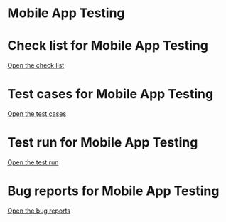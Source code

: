 # Mobile App Testing

# Check list for Mobile App Testing
[Open the check list](https://docs.google.com/spreadsheets/d/1pZzbHruOA7Wh_dp1I-piMY_zo83fBeke/edit?usp=sharing&ouid=103546442425628569603&rtpof=true&sd=true)

# Test cases for Mobile App Testing
[Open the test cases](https://github.com/Tokarevael/Mobile/blob/main/Test%20cases%20mobile.pdf)

# Test run for Mobile App Testing
[Open the test run](https://drive.google.com/file/d/1qNL82vhffuT2f8mVlDr_RXolkfuA1ObQ/view?usp=sharing)

# Bug reports for Mobile App Testing
[Open the bug reports](https://github.com/Tokarevael/Mobile/blob/main/Bug%20Reports%20-%20Mobile%20Testing.xlsx)
